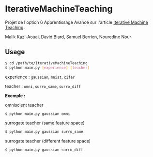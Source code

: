 # IterativeMachineTeaching

Projet de l'option 6 Apprentissage Avancé sur l'article [Iterative Machine Teaching](https://arxiv.org/pdf/1705.10470.pdf).

Malik Kazi-Aoual, David Biard, Samuel Berrien, Nouredine Nour

## Usage

```bash
$ cd /path/to/IterativeMachineTeaching
$ python main.py [experience] [teacher]
```

experience : `gaussian`, `mnist`, `cifar`

teacher : `omni`, `surro_same`, `surro_diff`

__Exemple :__


omniscient teacher
```bash
$ python main.py gaussian omni
```
surrogate teacher (same feature space)
```bash
$ python main.py gaussian surro_same
```
surrogate teacher (different feature space)
```bash
$ python main.py gaussian surro_diff
```